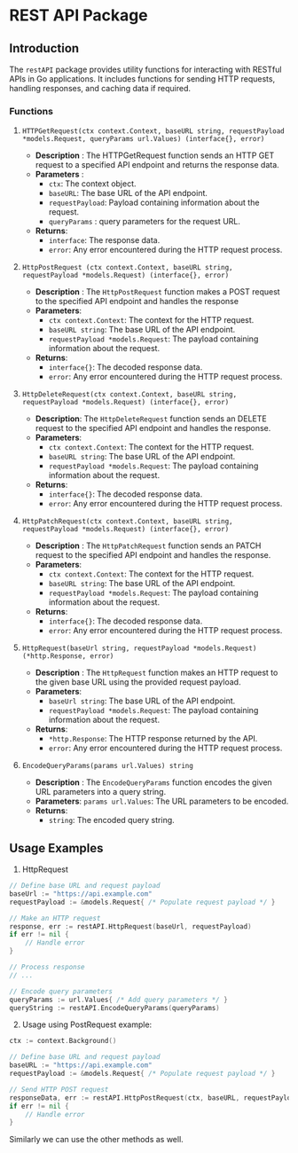 # REST API Package

## Introduction
The `restAPI` package provides utility functions for interacting with RESTful APIs in Go applications. It includes functions for sending HTTP requests, handling responses, and caching data if required.


### Functions 
1. `HTTPGetRequest(ctx context.Context, baseURL string, requestPayload *models.Request, queryParams url.Values) (interface{}, error)`
	- **Description** : The HTTPGetRequest function sends an HTTP GET request to a specified API endpoint and returns the response data.
	- **Parameters** :
		- `ctx`: The context object.
		- `baseURL`: The base URL of the API endpoint.
		- `requestPayload`: Payload containing information about the request.
		- `queryParams` : query parameters for the request URL.
	- **Returns**:
		- `interface`: The response data.
		- `error`:  Any error encountered during the HTTP request process.

2. `HttpPostRequest (ctx context.Context, baseURL string, requestPayload *models.Request) (interface{}, error)`
	- **Description** : The `HttpPostRequest` function makes a POST request to the specified API endpoint and handles the response
	- **Parameters**:
		- `ctx context.Context`: The context for the HTTP request.
		- `baseURL string`: The base URL of the API endpoint.
		- `requestPayload *models.Request`: The payload containing information about the request.
	- **Returns**:
		- `interface{}`: The decoded response data.
		- `error`: Any error encountered during the HTTP request process.

3. `HttpDeleteRequest(ctx context.Context, baseURL string, requestPayload *models.Request) (interface{}, error)`
	- **Description**: The `HttpDeleteRequest` function sends an DELETE request to the specified API endpoint and handles the response.
	- **Parameters**: 
		- `ctx context.Context`: The context for the HTTP request.
		- `baseURL string`: The base URL of the API endpoint.
		- `requestPayload *models.Request`: The payload containing information about the request.
	- **Returns**:
		- `interface{}`: The decoded response data.
		- `error`: Any error encountered during the HTTP request process.

4. `HttpPatchRequest(ctx context.Context, baseURL string, requestPayload *models.Request) (interface{}, error)`
	- **Description** : The `HttpPatchRequest` function sends an PATCH request to the specified API endpoint and handles the response.
	- **Parameters**: 
		- `ctx context.Context`: The context for the HTTP request.
		- `baseURL string`: The base URL of the API endpoint.
		- `requestPayload *models.Request`: The payload containing information about the request.
	- **Returns**:
		- `interface{}`: The decoded response data.
		- `error`: Any error encountered during the HTTP request process.

5. `HttpRequest(baseUrl string, requestPayload *models.Request) (*http.Response, error)`
	- **Description** : The `HttpRequest` function makes an HTTP request to the given base URL using the provided request payload.
	- **Parameters**: 
		- `baseUrl string`: The base URL of the API endpoint.
		- `requestPayload *models.Request`: The payload containing information about the request.
	- **Returns**:
		- `*http.Response`: The HTTP response returned by the API.
		- `error`: Any error encountered during the HTTP request process.

5. `EncodeQueryParams(params url.Values) string`
	- **Description** : The `EncodeQueryParams` function encodes the given URL parameters into a query string.
	- **Parameters**: 
		`params url.Values`: The URL parameters to be encoded.
	- **Returns**:
		- `string`: The encoded query string.

## Usage Examples 
1. HttpRequest

```go 
// Define base URL and request payload
baseUrl := "https://api.example.com"
requestPayload := &models.Request{ /* Populate request payload */ }

// Make an HTTP request
response, err := restAPI.HttpRequest(baseUrl, requestPayload)
if err != nil {
	// Handle error
}

// Process response
// ...

// Encode query parameters
queryParams := url.Values{ /* Add query parameters */ }
queryString := restAPI.EncodeQueryParams(queryParams)

```
2. Usage using PostRequest example: 

```go 
ctx := context.Background()

// Define base URL and request payload
baseURL := "https://api.example.com"
requestPayload := &models.Request{ /* Populate request payload */ }

// Send HTTP POST request
responseData, err := restAPI.HttpPostRequest(ctx, baseURL, requestPayload)
if err != nil {
	// Handle error
}
```
Similarly we can use the other methods as well.
